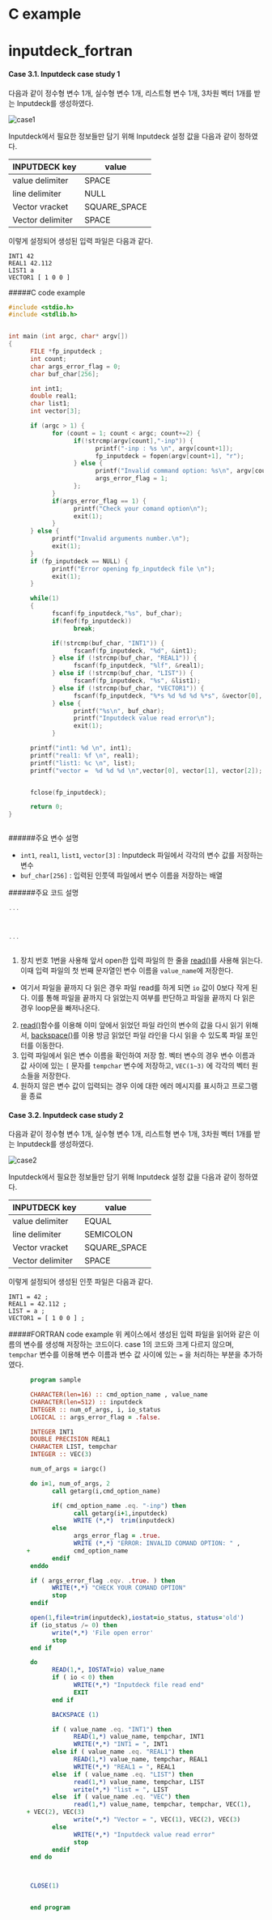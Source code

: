 # C example


# inputdeck_fortran


#### Case 3.1. Inputdeck case study 1

다음과 같이 정수형 변수 1개, 실수형 변수 1개, 리스트형 변수 1개, 3차원 벡터 1개를 받는 Inputdeck를 생성하였다. 

![case1](case1.png)

Inputdeck에서 필요한 정보들만 담기 위해 Inputdeck 설정 값을 다음과 같이 정하였다. 

| INPUTDECK key | value |
| -- | -- |
| value delimiter | SPACE |
| line delimiter | NULL |
| Vector vracket | SQUARE_SPACE |
| Vector delimiter | SPACE |

이렇게 설정되어 생성된 입력 파일은 다음과 같다.

```
INT1 42
REAL1 42.112
LIST1 a
VECTOR1 [ 1 0 0 ]
```



#####C code example
```c
#include <stdio.h>
#include <stdlib.h>


int main (int argc, char* argv[])
{
      FILE *fp_inputdeck ;
      int count;
      char args_error_flag = 0;
      char buf_char[256];

      int int1;
      double real1;
      char list1;
      int vector[3];

      if (argc > 1) {
            for (count = 1; count < argc; count+=2) {
                  if(!strcmp(argv[count],"-inp")) {
                        printf("-inp : %s \n", argv[count+1]);
                        fp_inputdeck = fopen(argv[count+1], "r");
                  } else {
                        printf("Invalid command option: %s\n", argv[count] );
                        args_error_flag = 1;
                  };
            }
            if(args_error_flag == 1) {
                  printf("Check your comand option\n");
                  exit(1);
            }
      } else {
            printf("Invalid arguments number.\n");
            exit(1);
      }
      if (fp_inputdeck == NULL) {
            printf("Error opening fp_inputdeck file \n");
            exit(1);
      }

      while(1)
      {
            fscanf(fp_inputdeck,"%s", buf_char);
            if(feof(fp_inputdeck))
                  break;

            if(!strcmp(buf_char, "INT1")) {
                  fscanf(fp_inputdeck, "%d", &int1);
            } else if (!strcmp(buf_char, "REAL1")) {
                  fscanf(fp_inputdeck, "%lf", &real1);
            } else if (!strcmp(buf_char, "LIST")) {
                  fscanf(fp_inputdeck, "%s", &list1);
            } else if (!strcmp(buf_char, "VECTOR1")) {
                  fscanf(fp_inputdeck, "%*s %d %d %d %*s", &vector[0], &vector[1], &vector[2]);
            } else {
                  printf("%s\n", buf_char);
                  printf("Inputdeck value read error\n");
                  exit(1);
            }

      printf("int1: %d \n", int1);
      printf("real1: %f \n", real1);
      printf("list1: %c \n", list);
      printf("vector =  %d %d %d \n",vector[0], vector[1], vector[2]);


      fclose(fp_inputdeck);

      return 0;
}



```


######주요 변수 설명 
- ```int1```, ```real1```, ```list1```, ```vector[3]``` : Inputdeck 파일에서 각각의 변수 값를 저장하는 변수
- ```buf_char[256]``` : 입력된 인풋덱 파일에서 변수 이름을 저장하는 배열

######주요 코드 설명

```c
...



...
```

```

```


1. 장치 번호 1번을 사용해 앞서 open한 입력 파일의 한 줄을 [read()](https://docs.oracle.com/cd/E19957-01/805-4939/6j4m0vnat/index.html)를 사용해 읽는다. 이때 입력 파일의 첫 번째 문자열인 변수 이름을 ```value_name```에 저장한다. 
- 여기서 파일을 끝까지 다 읽은 경우 파일 read를 하게 되면 ```io``` 값이 0보다 작게 된다. 이를 통해 파일을 끝까지 다 읽었는지 여부를 판단하고 파일을 끝까지 다 읽은 경우 loop문을 빠저나온다.
2. [read()](https://docs.oracle.com/cd/E19957-01/805-4939/6j4m0vnat/index.html)함수를 이용해 이미 앞에서 읽었던 파일 라인의 변수의 값을 다시 읽기 위해서, [backspace()](https://docs.oracle.com/cd/E19957-01/805-4939/6j4m0vn7j/index.html)를 이용 방금 읽었던 파일 라인을 다시 읽을 수 있도록 파일 포인터를 이동한다.
3. 입력 파일에서 읽은 변수 이름을 확인하여 저장 함. 벡터 변수의 경우 변수 이름과 값 사이에 있는 ```[``` 문자를 ```tempchar``` 변수에 저장하고, ```VEC(1~3)``` 에 각각의 벡터 원소들을 저장한다.
4. 원하지 않은 변수 값이 입력되는 경우 이에 대한 에러 메시지를 표시하고 프로그램을 종료




#### Case 3.2. Inputdeck case study 2

다음과 같이 정수형 변수 1개, 실수형 변수 1개, 리스트형 변수 1개, 3차원 벡터 1개를 받는 Inputdeck를 생성하였다. 

![case2](case3_3.jpg)

Inputdeck에서 필요한 정보들만 담기 위해 Inputdeck 설정 값을 다음과 같이 정하였다. 

| INPUTDECK key | value |
| -- | -- |
| value delimiter | EQUAL |
| line delimiter | SEMICOLON |
| Vector vracket | SQUARE_SPACE |
| Vector delimiter | SPACE |

이렇게 설정되어 생성된 인풋 파일은 다음과 같다.

```
INT1 = 42 ;
REAL1 = 42.112 ;
LIST = a ;
VECTOR1 = [ 1 0 0 ] ;
```



#####FORTRAN code example
위 케이스에서 생성된 입력 파일을 읽어와 같은 이름의 변수를 생성해 저장하는 코드이다. case 1의 코드와 크게 다르지 않으며, ```tempchar``` 변수를 이용해 변수 이름과 변수 값 사이에 있는 ```=``` 을 처리하는 부분을 추가하였다. 

```fortran
      program sample

      CHARACTER(len=16) :: cmd_option_name , value_name
      CHARACTER(len=512) :: inputdeck
      INTEGER :: num_of_args, i, io_status
      LOGICAL :: args_error_flag = .false.

      INTEGER INT1
      DOUBLE PRECISION REAL1
      CHARACTER LIST, tempchar
      INTEGER :: VEC(3)

      num_of_args = iargc()

      do i=1, num_of_args, 2
            call getarg(i,cmd_option_name)

            if( cmd_option_name .eq. "-inp") then
                  call getarg(i+1,inputdeck)
                  WRITE (*,*)  trim(inputdeck)
            else
                  args_error_flag = .true.
                  WRITE (*,*) "ERROR: INVALID COMAND OPTION: " ,
     +            cmd_option_name
            endif
      enddo

      if ( args_error_flag .eqv. .true. ) then
            WRITE(*,*) "CHECK YOUR COMAND OPTION"
            stop
      endif

      open(1,file=trim(inputdeck),iostat=io_status, status='old')
      if (io_status /= 0) then
            write(*,*) 'File open error'
            stop
      end if

      do
            READ(1,*, IOSTAT=io) value_name
            if ( io < 0) then
                  WRITE(*,*) "Inputdeck file read end"
                  EXIT
            end if

            BACKSPACE (1)

            if ( value_name .eq. "INT1") then
                  READ(1,*) value_name, tempchar, INT1
                  WRITE(*,*) "INT1 = ", INT1
            else if ( value_name .eq. "REAL1") then
                  READ(1,*) value_name, tempchar, REAL1
                  WRITE(*,*) "REAL1 = ", REAL1
            else  if ( value_name .eq. "LIST") then
                  read(1,*) value_name, tempchar, LIST
                  write(*,*) "list = ", LIST
            else  if ( value_name .eq. "VEC") then
                  read(1,*) value_name, tempchar, tempchar, VEC(1),
     + VEC(2), VEC(3)
                  write(*,*) "Vector = ", VEC(1), VEC(2), VEC(3)
            else
                  WRITE(*,*) "Inputdeck value read error"
                  stop
            endif
      end do



      CLOSE(1)


      end program

```
